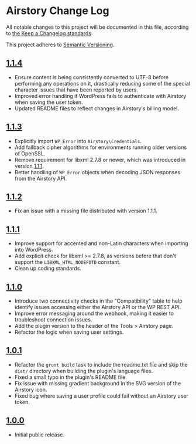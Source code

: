 # Airstory Change Log

All notable changes to this project will be documented in this file, according to [the Keep a Changelog standards](http://keepachangelog.com/).

This project adheres to [Semantic Versioning](http://semver.org/).


## [1.1.4]

* Ensure content is being consistently converted to UTF-8 before performing any operations on it, drastically reducing some of the special character issues that have been reported by users.
* Improved error handling if WordPress fails to authenticate with Airstory when saving the user token.
* Updated README files to reflect changes in Airstory's billing model.


## [1.1.3]

* Explicitly import `WP_Error` into `Airstory\Credentials`.
* Add fallback cipher algorithms for environments running older versions of OpenSSL.
* Remove requirement for libxml 2.7.8 or newer, which was introduced in version [1.1.1].
* Better handling of `WP_Error` objects when decoding JSON responses from the Airstory API.


## [1.1.2]

* Fix an issue with a missing file distributed with version 1.1.1.


## [1.1.1]

* Improve support for accented and non-Latin characters when importing into WordPress.
* Add explicit check for libxml >= 2.7.8, as versions before that don't support the `LIBXML_HTML_NODEFDTD` constant.
* Clean up coding standards.


## [1.1.0]

* Introduce two connectivity checks in the "Compatibility" table to help identify issues accessing either the Airstory API or the WP REST API.
* Improve error messaging around the webhook, making it easier to troubleshoot connection issues.
* Add the plugin version to the header of the Tools > Airstory page.
* Refactor the logic when saving user settings.


## [1.0.1]

* Refactor the `grunt build` task to include the readme.txt file and skip the `dist/` directory when building the plugin's language files.
* Fixed a small typo in the plugin's README file.
* Fix issue with missing gradient background in the SVG version of the Airstory icon.
* Fixed bug where saving a user profile could fail without an Airstory user token.


## [1.0.0]

* Initial public release.


[Unreleased]: https://github.com/liquidweb/airstory-wp/compare/master...develop
[1.1.4]: https://github.com/liquidweb/airstory-wp/releases/tag/v1.1.4
[1.1.3]: https://github.com/liquidweb/airstory-wp/releases/tag/v1.1.3
[1.1.2]: https://github.com/liquidweb/airstory-wp/releases/tag/v1.1.2
[1.1.1]: https://github.com/liquidweb/airstory-wp/releases/tag/v1.1.1
[1.1.0]: https://github.com/liquidweb/airstory-wp/releases/tag/v1.1.0
[1.0.1]: https://github.com/liquidweb/airstory-wp/releases/tag/v1.0.1
[1.0.0]: https://github.com/liquidweb/airstory-wp/releases/tag/v1.0.0
